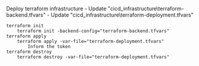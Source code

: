 Deploy terraform infrastructure
	- Update "cicd_infrastructure\terraform-backend.tfvars"
	- Update "cicd_infrastructure\terraform-deployment.tfvars"
	
	terraform init
		terraform init -backend-config="terraform-backend.tfvars"
	terraform apply
		terraform apply -var-file="terraform-deployment.tfvars"
			Inform the token
	terraform destroy
		terraform destroy -var-file="terraform-deployment.tfvars"